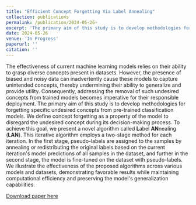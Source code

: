 ```yaml
---
title: "Efficient Concept Forgetting Via Label Annealing"
collection: publications
permalink: /publication/2024-05-26- 
excerpt: 'The primary aim of this study is to develop methodologies for forgetting specific undesired concepts from pre-trained classification models'
date: 2024-05-26
venue: 'In Progress'
paperurl: ''
citation: ''
---
```

The effectiveness of current machine learning models relies on their ability to grasp diverse concepts present in datasets. However, the presence of biased and noisy data can inadvertently cause these models to capture unintended concepts, thereby undermining their ability to generalize and provide utility. Consequently, addressing the removal of such undesired concepts from trained models becomes imperative for their responsible deployment. The primary aim of this study is to develop methodologies for forgetting specific undesired concepts from pre-trained classification models. We define concept forgetting as a property of the model to disregard the undesired concept during its decision-making process. To achieve this goal, we present a novel algorithm called **L**abel **AN**nealing (**LAN**). This iterative algorithm employs a two-stage method for each iteration. In the first stage, pseudo-labels are assigned to the samples by annealing or redistributing the original labels based on the current iteration's model predictions of all samples in the dataset, and further in the second stage, the model is fine-tuned on the dataset with pseudo-labels. We illustrate the effectiveness of the proposed algorithms across various models and datasets, demonstrating favorable results while maintaining computational efficiency and preserving the model's generalization capabilities.

[Download paper here]()